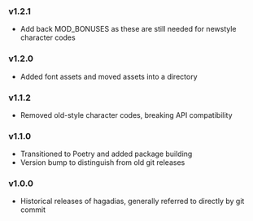 ### v1.2.1
- Add back MOD_BONUSES as these are still needed for newstyle
character codes

### v1.2.0
- Added font assets and moved assets into a directory

### v1.1.2
- Removed old-style character codes, breaking API compatibility

### v1.1.0
- Transitioned to Poetry and added package building
- Version bump to distinguish from old git releases

### v1.0.0
- Historical releases of hagadias, generally referred to directly by git commit
